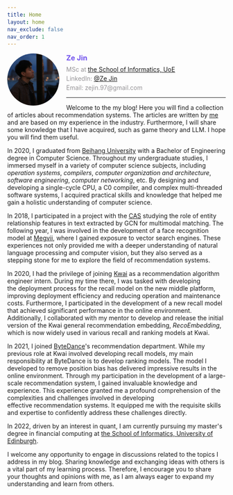 ```yaml
---
title: Home
layout: home
nav_exclude: false
nav_order: 1
---
```


<div class="staffer">
   <a> 
    <img style="float: left; border-radius: 50%; height: 120px; margin-right: 1rem;" class="staffer-image" src="./assets/images/ze-jin.jpg" alt=""> 
   </a>
   <div>
      <h3 style="margin: 0.5rem; color: #7253ed" class="staffer-name"> 
        Ze Jin
      </h3>
      <p style="color: #959396; margin: 0.25rem" class="staffer-meta">MSc at <a href="https://www.ed.ac.uk/informatics">the School of Informatics, UoE</a></p>
      <p style="color: #959396; margin: 0.25rem" class="staffer-meta">LinkedIn: <a href="https://www.linkedin.com/in/ze-jin-7219531b2/">@Ze Jin</a></p>
      <p style="color: #959396; margin: 0.25rem" class="staffer-meta">Email: zejin.97@gmail.com</p>
      <hr/>
   </div>
</div>

Welcome to the my blog! Here you will find a collection of articles about recommendation systems. The articles are written by [me](https://www.linkedin.com/in/ze-jin-7219531b2/) and are based on my experience in the industry. Furthermore, I will share some knowledge that I have acquired, such as game theory and LLM. I hope you will find them useful.

In 2020, I graduated from [Beihang University](https://ev.buaa.edu.cn/) with a Bachelor of Engineering degree in Computer Science. Throughout my undergraduate studies, I immersed myself in a variety of computer science subjects, including *operation systems*, *compilers*, *computer organization and architecture*, *software engineering*, *computer networking*, etc. By designing and developing a single-cycle CPU, a C0 compiler, and complex multi-threaded software systems, I acquired practical skills and knowledge that helped me gain a holistic understanding of computer science.

In 2018, I participated in a project with the [CAS](https://english.cas.cn/) studying the role of entity relationship features in text extracted by GCN for multimodal matching. The following year, I was involved in the development of a face recognition model at [Megvii](https://en.megvii.com/), where I gained exposure to vector search engines. These experiences not only provided me with a deeper understanding of natural language processing and computer vision, but they also served as a stepping stone for me to explore the field of recommendation systems.

In 2020, I had the privilege of joining [Kwai](https://www.kwai.com/) as a recommendation algorithm engineer intern. During my time there, I was tasked with developing the deployment process for the recall model on the new middle platform, improving deployment efficiency and reducing operation and maintenance costs.  Furthermore, I participated in the development of a new recall model that achieved significant performance in the online environment. Additionally, I collaborated with my mentor to develop and release the initial version of the Kwai general recommendation embedding, *RecoEmbedding*, which is now widely used in various recall and ranking models at Kwai.

In 2021, I joined [ByteDance](https://www.bytedance.com/en/)'s recommendation department. While my previous role at Kwai involved developing recall models, my main responsibility at ByteDance is to develop ranking models. The model I developed to remove position bias has delivered impressive results in the online environment. Through my participation in the development of a large-scale recommendation system, I gained invaluable knowledge and experience. This experience granted me a profound comprehension of the complexities and challenges involved in developing effective recommendation systems. It equipped me with the requisite skills and expertise to confidently address these challenges directly.

In 2022, driven by an interest in quant, I am currently pursuing my master's degree in financial computing at [the School of Informatics, University of Edinburgh](https://www.ed.ac.uk/informatics).

I welcome any opportunity to engage in discussions related to the topics I address in my blog. Sharing knowledge and exchanging ideas with others is a vital part of my learning process. Therefore, I encourage you to share your thoughts and opinions with me, as I am always eager to expand my understanding and learn from others.
